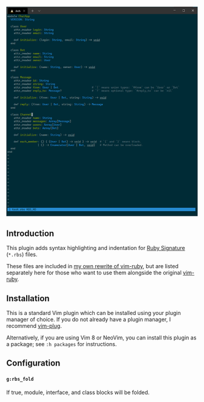 ![vim-rbs_demo](demo.png)

## Introduction

This plugin adds syntax highlighting and indentation for [Ruby Signature](https://github.com/ruby/rbs) (`*.rbs`) files.

These files are included in [my own rewrite of vim-ruby](https://github.com/jlcrochet/vim-ruby), but are listed separately here for those who want to use them alongside the original [vim-ruby](https://github.com/vim-ruby/vim-ruby).

## Installation

This is a standard Vim plugin which can be installed using your plugin manager of choice. If you do not already have a plugin manager, I recommend [vim-plug](https://github.com/junegunn/vim-plug).

Alternatively, if you are using Vim 8 or NeoVim, you can install this plugin as a package; see `:h packages` for instructions.

## Configuration

#### `g:rbs_fold`

If true, module, interface, and class blocks will be folded.
